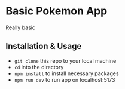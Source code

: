 # Basic Pokemon App

Really basic

## Installation & Usage

- `git clone` this repo to your local machine
- `cd` into the directory
- `npm install` to install necessary packages
- `npm run dev` to run app on localhost:5173

